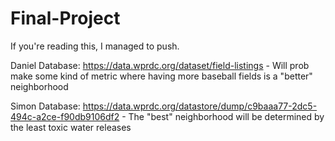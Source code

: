 # Final-Project

If you're reading this, I managed to push.

Daniel Database: https://data.wprdc.org/dataset/field-listings
    - Will prob make some kind of metric where having more baseball fields is a "better" neighborhood
    
Simon Database: https://data.wprdc.org/datastore/dump/c9baaa77-2dc5-494c-a2ce-f90db9106df2
    - The "best" neighborhood will be determined by the least toxic water releases